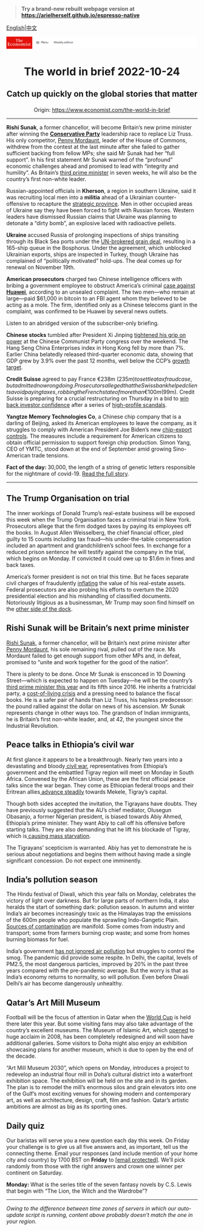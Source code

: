 > **Try a brand-new rebuilt webpage version at https://arielherself.github.io/espresso-native**

[English](https://github.com/arielherself/espresso/blob/main/README.md)|[中文](https://github-com.translate.goog/arielherself/espresso/blob/main/README.md?_x_tr_sl=en&_x_tr_tl=zh-CN&_x_tr_hl=zh-CN&_x_tr_pto=wapp)



![The Economist](menubar.png)

# <p align="center">The world in brief 2022-10-24</p>

## <p align="center">Catch up quickly on the global stories that matter</p>

<p align="center">Origin: <a href="https://www.economist.com/the-world-in-brief">https://www.economist.com/the-world-in-brief</a><hr>

<strong>Rishi Sunak</strong>, a former chancellor, will become Britain’s new prime minister after winning the [<strong>Conservative Party</strong>](https://www.economist.com/the-economist-reads/2022/07/12/what-to-read-to-understand-the-conservative-party) leadership race to replace Liz Truss. His only competitor, [Penny Mordaunt](https://www.economist.com/the-economist-explains/2022/07/15/who-is-penny-mordaunt), leader of the House of Commons, withdrew from the contest at the last minute after she failed to gather sufficient backing from fellow MPs; she said Mr Sunak had her “full support”. In his first statement Mr Sunak warned of the “profound” economic challenges ahead and promised to lead with “integrity and humility”. As Britain’s [third prime minister](https://www.economist.com/leaders/2022/07/07/boris-johnson-should-go-immediately) in seven weeks, he will also be the country’s first non-white leader.

Russian-appointed officials in <strong>Kherson</strong>, a region in southern Ukraine, said it was recruiting local men into a <strong>militia</strong> ahead of a Ukrainian counter-offensive to recapture the [strategic province](https://www.economist.com/the-economist-explains/2022/08/30/why-does-kherson-matter). Men in other occupied areas of Ukraine say they have been forced to fight with Russian forces. Western leaders have dismissed Russian claims that Ukraine was planning to detonate a “dirty bomb”, an explosive laced with radioactive pellets.

<strong>Ukraine </strong>accused Russia of prolonging inspections of ships transiting through its Black Sea ports under the [UN-brokered grain deal](https://www.economist.com/europe/2022/08/01/the-first-grain-ship-leaves-odessa-under-a-un-brokered-deal), resulting in a 165-ship queue in the Bosphorus. Under the agreement, which unblocked Ukrainian exports, ships are inspected in Turkey, though Ukraine has complained of “politically motivated” hold-ups. The deal comes up for renewal on November 19th.

<strong>American prosecutors</strong> charged two Chinese intelligence officers with bribing a government employee to obstruct America’s criminal [case against <strong>Huawei</strong>](https://www.economist.com/leaders/2020/05/23/america-is-determined-to-sink-huawei), according to an unsealed complaint. The two men—who remain at large—paid $61,000 in bitcoin to an FBI agent whom they believed to be acting as a mole. The firm, identified only as a Chinese telecoms giant in the complaint, was confirmed to be Huawei by several news outlets.

Listen to an abridged version of the subscriber-only briefing.

<strong>Chinese stocks</strong> tumbled after President Xi Jinping [tightened his grip on power](https://www.economist.com/china/2022/10/20/xi-jinping-has-no-interest-in-succession-planning) at the Chinese Communist Party congress over the weekend. The Hang Seng China Enterprises index in Hong Kong fell by more than 7%. Earlier China belatedly released third-quarter economic data, showing that GDP grew by 3.9% over the past 12 months, well below the CCP’s [growth target](https://www.economist.com/finance-and-economics/2022/09/20/chinas-rulers-seem-resigned-to-a-slowing-economy).

<strong>Credit Suisse</strong> agreed to pay France €238m ($235m) to settle a tax fraud case, but admitted no wrongdoing. Prosecutors alleged that the Swiss bank helped clients avoid paying taxes, robbing the French state of more than €100m ($99m). Credit Suisse is preparing for a crucial restructuring on Thursday in a bid to [win back investor confidence](https://www.economist.com/finance-and-economics/2022/10/03/credit-suisse-and-the-hunt-for-the-weakest-link-in-global-finance) after a series of [high-profile scandals](https://www.economist.com/finance-and-economics/2021/03/31/archegos-a-family-office-brings-nomura-and-credit-suisse-big-losses).

<strong>Yangtze Memory Technologies Co</strong>, a Chinese chip company that is a darling of Beijing, asked its American employees to leave the company, as it struggles to comply with American President Joe Biden’s new [chip-export controls](https://www.economist.com/business/2022/10/13/america-curbs-chinese-access-to-advanced-computing). The measures include a requirement for American citizens to obtain official permission to support foreign chip production. Simon Yang, CEO of YMTC, stood down at the end of September amid growing Sino-American trade tensions.

<strong>Fact of the day: </strong>30,000, the length of a string of genetic letters responsible for the nightmare of covid-19. [Read the full story](https://www.economist.com/science-and-technology/2022/10/22/a-new-paper-claims-sars-cov-2-bears-signs-of-genetic-engineering).

----------

## The Trump Organisation on trial

The inner workings of Donald Trump’s real-estate business will be exposed this week when the Trump Organisation faces a criminal trial in New York. Prosecutors allege that the firm dodged taxes by paying its employees off the books. In August Allen Weisselberg, the chief financial officer, pled guilty to 15 counts including tax fraud—his under-the-table compensation included an apartment and grandchildren’s school fees. In exchange for a reduced prison sentence he will testify against the company in the trial, which begins on Monday. If convicted it could owe up to $1.6m in fines and back taxes.

America’s former president is not on trial this time. But he faces separate civil charges of fraudulently [inflating](https://www.economist.com/united-states/2022/09/21/donald-trump-faces-a-sweeping-new-lawsuit) the value of his real-estate assets. Federal prosecutors are also probing his efforts to overturn the 2020 presidential election and his mishandling of classified documents. Notoriously litigious as a businessman, Mr Trump may soon find himself on the [other side of the dock](https://www.economist.com/the-economist-explains/2022/10/05/how-much-legal-jeopardy-is-donald-trump-in).

## Rishi Sunak will be Britain’s next prime minister

[Rishi Sunak](https://www.economist.com/britain/2022/03/19/does-rishi-sunak-have-the-stomach-for-what-he-must-swallow), a former chancellor, will be Britain’s next prime minister after [Penny Mordaunt](https://www.economist.com/the-economist-explains/2022/07/15/who-is-penny-mordaunt), his sole remaining rival, pulled out of the race. Ms Mordaunt failed to get enough support from other MPs and, in defeat, promised to “unite and work together for the good of the nation”.

There is plenty to be done. Once Mr Sunak is ensconced in 10 Downing Street—which is expected to happen on Tuesday—he will be the country’s [third prime minister this year](https://www.economist.com/britain/2022/10/20/who-will-be-britains-next-leader) and its fifth since 2016. He inherits a fratricidal party, a [cost-of-living crisis](https://www.economist.com/britain/2022/09/08/the-cost-of-living-crisis-in-britain-is-not-just-about-energy) and a pressing need to balance the fiscal books. He is a safer pair of hands than Liz Truss, his hapless predecessor: the pound rallied against the dollar on news of his ascension. Mr Sunak represents change in other ways too. The grandson of Indian immigrants, he is Britain’s first non-white leader, and, at 42, the youngest since the Industrial Revolution.

## Peace talks in Ethiopia’s civil war

At first glance it appears to be a breakthrough. Nearly two years into a devastating and bloody[ civil war](https://www.economist.com/middle-east-and-africa/2022/04/13/ethnic-cleansing-of-tigrayans-may-prolong-ethiopias-civil-war), representatives from Ethiopia’s government and the embattled Tigray region will meet on Monday in South Africa. Convened by the African Union, these are the first official peace talks since the war began. They come as Ethiopian federal troops and their Eritrean allies[ advance steadily](https://twitter.com/MapEthiopia/status/1583903123147751424?s=20&amp;t=Bp-8b-wmrc5Y00sa-paQ0A) towards Mekele, Tigray’s capital. 

Though both sides accepted the invitation, the Tigrayans have doubts. They have previously suggested that the AU’s chief mediator, Olusegun Obasanjo, a former Nigerian president, is biased towards Abiy Ahmed, Ethiopia’s prime minister. They want Abiy to call off his offensive before starting talks. They are also demanding that he lift his blockade of Tigray, which is[ causing mass starvation](https://www.economist.com/leaders/2021/10/09/ethiopia-is-deliberately-starving-its-own-citizens).

The Tigrayans’ scepticism is warranted. Abiy has yet to demonstrate he is serious about negotiations and begins them without having made a single significant concession. Do not expect one imminently.

## India’s pollution season

The Hindu festival of Diwali, which this year falls on Monday, celebrates the victory of light over darkness. But for large parts of northern India, it also heralds the start of something dark: pollution season. In autumn and winter India’s air becomes increasingly toxic as the Himalayas trap the emissions of the 600m people who populate the sprawling Indo-Gangetic Plain. [Sources of contamination](https://www.economist.com/graphic-detail/2021/11/05/why-is-indias-air-so-toxic) are manifold. Some comes from industry and transport; some from farmers burning crop waste; and some from homes burning biomass for fuel. 

India’s government [has not ignored air pollution](https://www.economist.com/asia/2021/11/06/indias-toxic-air-is-its-most-immediate-environmental-problem) but struggles to control the smog. The pandemic did provide some respite. In Delhi, the capital, levels of PM2.5, the most dangerous particles, improved by 20% in the past three years compared with the pre-pandemic average. But the worry is that as India’s economy returns to normality, so will pollution. Even before Diwali Delhi’s air has become dangerously unhealthy.

## Qatar’s Art Mill Museum

Football will be the focus of attention in Qatar when the [World Cup](https://www.economist.com/the-world-ahead/2021/11/08/football-is-bouncing-back-from-a-difficult-period) is held there later this year. But some visiting fans may also take advantage of the country’s excellent museums. The Museum of Islamic Art, which [opened](https://www.economist.com/books-and-arts/2008/11/20/smart-art-mart) to huge acclaim in 2008, has been completely redesigned and will soon have additional galleries. Some visitors to Doha might also enjoy an exhibition showcasing plans for another museum, which is due to open by the end of the decade.

“Art Mill Museum 2030”, which opens on Monday, introduces a project to redevelop an industrial flour mill in Doha’s cultural district into a waterfront exhibition space. The exhibition will be held on the site and in its garden. The plan is to remodel the mill’s enormous silos and grain elevators into one of the Gulf’s most exciting venues for showing modern and contemporary art, as well as architecture, design, craft, film and fashion. Qatar’s artistic ambitions are almost as big as its sporting ones.

## Daily quiz

Our baristas will serve you a new question each day this week. On Friday your challenge is to give us all five answers and, as important, tell us the connecting theme. Email your responses (and include mention of your home city and country) by 1700 BST on <strong>Friday</strong> to [<span class="__cf_email__" data-cfemail="f2a3879b88b78182809781819db297919d9c9d9f9b8186dc919d9f">[email&#160;protected]</span>](https://mail.google.com/mail/?view=cm&amp;fs=1&amp;tf=1&amp;to=QuizEspresso@economist.com). We’ll pick randomly from those with the right answers and crown one winner per continent on Saturday.

<strong>Monday: </strong>What is the series title of the seven fantasy novels by C.S. Lewis that begin with “The Lion, the Witch and the Wardrobe”?

----------

*Owing to the difference between time zones of servers in which our auto-update script is running, content above probably doesn't match the one in your region.*
